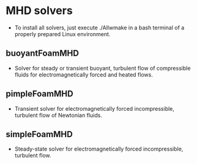 # MHD solvers
* To install all solvers, just execute ./Allwmake in a bash terminal of a properly prepared Linux environment.

## buoyantFoamMHD ##
* Solver for steady or transient buoyant, turbulent flow of compressible fluids for electromagnetically forced and heated flows.

## pimpleFoamMHD ##
* Transient solver for electromagnetically forced incompressible, turbulent flow of Newtonian fluids.

## simpleFoamMHD ##
* Steady-state solver for electromagnetically forced incompressible, turbulent flow.

